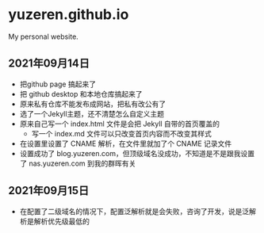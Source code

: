 # yuzeren.github.io
My personal website.
## 2021年09月14日
- 把github page 搞起来了
- 把 github desktop 和本地仓库搞起来了
- 原来私有仓库不能发布成网站，把私有改公有了
- 选了一个Jekyll主题，还不清楚怎么自定义主题
- 原来自己写一个 index.html 文件是会把 Jekyll 自带的首页覆盖的
	- 写一个 index.md 文件可以只改变首页内容而不改变其样式
- 在设置里设置了 CNAME 解析，在文件里就加了个 CNAME 记录文件
- 设置成功了 blog.yuzeren.com，但顶级域名没成功，不知道是不是跟我设置了 nas.yuzeren.com 到我的群晖有关
## 2021年09月15日
- 在配置了二级域名的情况下，配置泛解析就是会失败，咨询了开发，说是泛解析是解析优先级最低的